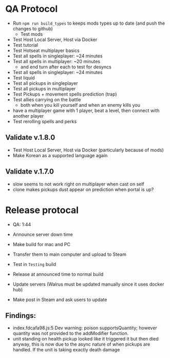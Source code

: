 # QA Protocol
- Run `npm run build_types` to keeps mods types up to date (and push the changes to github)
    - Test mods
- Test Host Local Server, Host via Docker
- Test tutorial
- Test Hotseat multiplayer basics
- Test all spells in singleplayer: ~24 minutes
- Test all spells in multiplayer: ~20 minutes
    - and end turn after each to test for desyncs
- Test all spells in singleplayer: ~24 minutes
- Test liquid
- Test all pickups in singleplayer
- Test all pickups in multiplayer
- Test Pickups + movement spells prediction (trap)
- Test allies carrying on the battle
    - both when you kill yourself and when an enemy kills you
- have a multiplayer game with 1 player, beat a level, then connect with another player
- Test rerolling spells and perks

## Validate v.1.8.0
- Test Host Local Server, Host via Docker (particularly because of mods)
- Make Korean as a supported language again
## Validate v.1.7.0
- slow seems to not work right on multiplayer when cast on self
- clone makes pickups dust appear on prediction when portal is up?


# Release protocal
- QA: 1:44
- Announce server down time
- Make build for mac and PC
- Transfer them to main computer and upload to Steam
- Test in `Testing` build

- Release at announced time to normal build
- Update servers (Walrus must be updated manually since it uses docker hub)
- Make post in Steam and ask users to update

## Findings:
- index.fdcafa98.js:5 Dev warning: poison supportsQuantity; however quantity was not provided to the addModifier function.
- unit standing on health pickup looked like it triggered it but then died anyway, this is now due to the async nature of when pickups are handled.  If the unit is taking exactly death damage